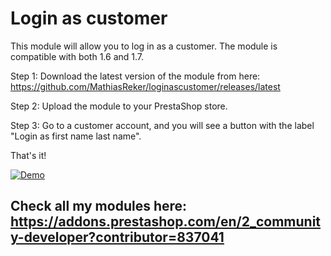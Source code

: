 # Login as customer

This module will allow you to log in as a customer. The module is compatible with both 1.6 and 1.7.

Step 1: Download the latest version of the module from here: https://github.com/MathiasReker/loginascustomer/releases/latest

Step 2: Upload the module to your PrestaShop store.

Step 3: Go to a customer account, and you will see a button with the label "Login as first name last name".

That's it!

[![Demo](https://raw.githubusercontent.com/MathiasReker/loginascustomer/master/loginascustomer.png)](https://raw.githubusercontent.com/MathiasReker/loginascustomer/master/loginascustomer.png)

## Check all my modules here: https://addons.prestashop.com/en/2_community-developer?contributor=837041
